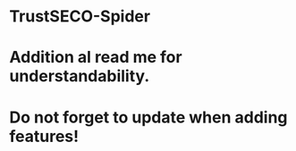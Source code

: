 # TrustSECO-Spider
# Addition al read me for understandability.
# Do not forget to update when adding features!
